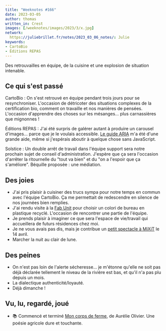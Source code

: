 ```yaml
---
title: "Weeknotes #166"
date: 2023-03-05
author: thomas
written_in: Crest
images: [/weeknotes/images/2023/3/x.jpg]
network:
  https://juliebrillet.fr/notes/2023_03_06_notes/: Julie
keywords:
- CartoBio
- Éditions REPAS
---
```


Des retrouvailles en équipe, de la cuisine et une explosion de situation intenable.

<!--more-->

## Ce qui s'est passé

CartoBio
: On s'est retrouvé en équipe pendant trois jours pour se resynchroniser. L'occasion de détricoter des situations complexes de la certification bio, comment on travaille et nos manières de pensées. L'occasion d'apprendre des choses sur les mésanges… plus carnassières que mignonnes !

Éditions REPAS
: J'ai été surpris de galérer autant à produire un carousel d'images… parce que je le voulais accessible. [Le guide ARIA](https://www.w3.org/WAI/ARIA/apg/patterns/carousel/) m'a été d'une grande aide, même si j'espérais aboutir à quelque chose sans JavaScript.

Solstice
: Un double arrêt de travail dans l'équipe support sera notre prochain sujet de conseil d'administration. J'espère que ça sera l'occasion d'arrêter la ritournelle du "tout va bien" et du "on a l'espoir que ça s'améliore". Béquille proposée : une médiation.

## Des joies

- J'ai pris plaisir à cuisiner des trucs sympa pour notre temps en commun avec l'équipe CartoBio. Ça me permettait de redescendre en silence de nos journées bien remplies.
- J'ai rendu visite à la [Fab Unit](https://fabunit.fr/) pour choisir un colori de bureau en plastique recyclé. L'occasion de rencontrer une partie de l'équipe.
- Je prends plaisir à imaginer ce que sera l'espace de vie/travail qui accueillera de futurs résidences chez moi.
- Je ne vous avais pas dis, mais je contribue un [petit spectacle à MiXiT](https://mixitconf.org/fr/2023/ce-code-qui-nous-lit) le 14 avril.
- Marcher la nuit au clair de lune.

## Des peines

- On n'est pas loin de l'alerte sécheresse… je m'étonne qu'elle ne soit pas déjà déclarée tellement le niveau de la rivière est bas, et qu'il n'a pas plu depuis un mois.
- La dialectique authenticité/loyauté.
- Déjà dimanche !

## Vu, lu, regardé, joué

- 📚 Commencé et terminé [Mon corps de ferme](https://www.editionsducommun.org/collections/all/products/mon-corps-de-ferme), de Aurélie Olivier. Une poésie agricole dure et touchante.
